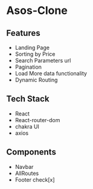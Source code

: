 # Asos-Clone

## Features
  - Landing Page
  - Sorting by Price
  - Search Parameters url
  - Pagination
  - Load More data functionality
  - Dynamic Routing 


## Tech Stack
  - React
  - React-router-dom
  - chakra UI
  - axios

## Components

  - Navbar
  - AllRoutes
  - Footer check[x]



  


